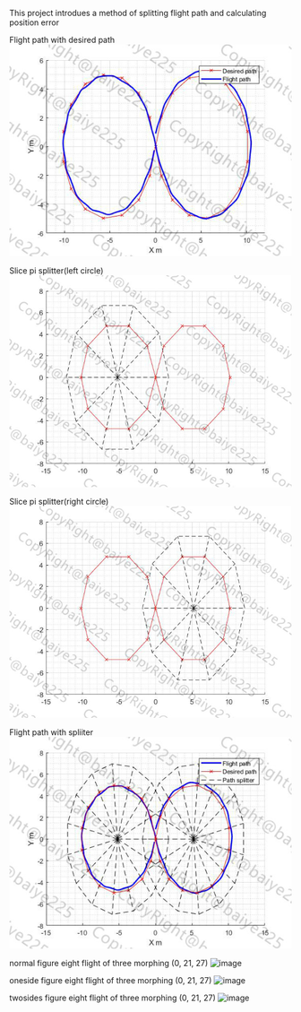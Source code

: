 This project introdues a method of splitting flight path and calculating position error

Flight path with desired path
![image](https://github.com/baiye225/UAVDataAnalysis/blob/master/Image/FlightPathData2.jpg)

Slice pi splitter(left circle)
![image](https://github.com/baiye225/UAVDataAnalysis/blob/master/Image/SlicePi1.jpg)

Slice pi splitter(right circle)
![image](https://github.com/baiye225/UAVDataAnalysis/blob/master/Image/SlicePi2.jpg)

Flight path with spliiter
![image](https://github.com/baiye225/UAVDataAnalysis/blob/master/Image/FlightPathDataWithSplitter.jpg)

normal figure eight flight of three morphing (0, 21, 27)
![image]()

oneside figure eight flight of three morphing (0, 21, 27)
![image]()

twosides figure eight flight of three morphing (0, 21, 27)
![image]()
